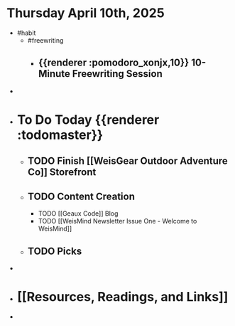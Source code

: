 # Thursday April 10th, 2025
- #habit
	- #freewriting
		- ## {{renderer :pomodoro_xonjx,10}} 10-Minute Freewriting Session
-
- # To Do Today {{renderer :todomaster}}
	- ## TODO Finish [[WeisGear Outdoor Adventure Co]] Storefront
	- ## TODO Content Creation
		- TODO [[Geaux Code]] Blog
		- TODO [[WeisMind Newsletter Issue One - Welcome to WeisMind]]
	- ## TODO Picks
-
- # [[Resources, Readings, and Links]]
-